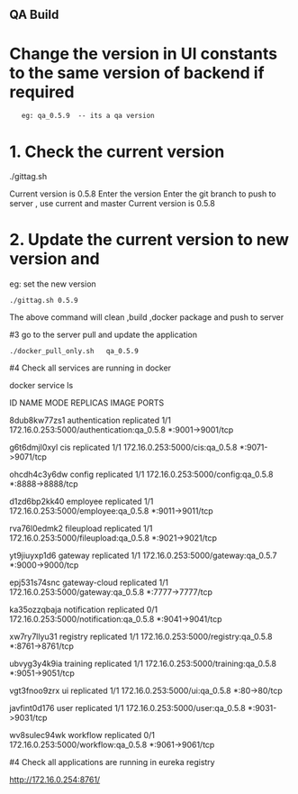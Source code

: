 
## QA Build

# Change the version in UI constants to the same version of backend if required
    
       eg: qa_0.5.9  -- its a qa version
       
# 1. Check the current version 

./gittag.sh 

Current version is  0.5.8
Enter the version
Enter the git branch to push to server , use current and master
Current version is  0.5.8

# 2. Update the current version to new version and 

   eg: set the new version 
    
    ./gittag.sh 0.5.9


The above command will clean ,build ,docker package and push to server

#3 go to the server pull and update the application

    ./docker_pull_only.sh   qa_0.5.9   
         
         
#4 Check all services are running in docker 

 docker service ls
 
 ID                  NAME                MODE                REPLICAS            IMAGE                                       PORTS
 
 8dub8kw77zs1        authentication      replicated          1/1                 172.16.0.253:5000/authentication:qa_0.5.8   *:9001->9001/tcp
 
 g6t6dmjl0xyl        cis                 replicated          1/1                 172.16.0.253:5000/cis:qa_0.5.8              *:9071->9071/tcp
 
 ohcdh4c3y6dw        config              replicated          1/1                 172.16.0.253:5000/config:qa_0.5.8           *:8888->8888/tcp
 
 d1zd6bp2kk40        employee            replicated          1/1                 172.16.0.253:5000/employee:qa_0.5.8         *:9011->9011/tcp
 
 rva76l0edmk2        fileupload          replicated          1/1                 172.16.0.253:5000/fileupload:qa_0.5.8       *:9021->9021/tcp
 
 yt9jiuyxp1d6        gateway             replicated          1/1                 172.16.0.253:5000/gateway:qa_0.5.7          *:9000->9000/tcp
 
 epj531s74snc        gateway-cloud       replicated          1/1                 172.16.0.253:5000/gateway:qa_0.5.8          *:7777->7777/tcp
 
 ka35ozzqbaja        notification        replicated          0/1                 172.16.0.253:5000/notification:qa_0.5.8     *:9041->9041/tcp
 
 xw7ry7llyu31        registry            replicated          1/1                 172.16.0.253:5000/registry:qa_0.5.8         *:8761->8761/tcp
 
 ubvyg3y4k9ia        training            replicated          1/1                 172.16.0.253:5000/training:qa_0.5.8         *:9051->9051/tcp
 
 vgt3fnoo9zrx        ui                  replicated          1/1                 172.16.0.253:5000/ui:qa_0.5.8               *:80->80/tcp
 
 javfint0d176        user                replicated          1/1                 172.16.0.253:5000/user:qa_0.5.8             *:9031->9031/tcp
 
 wv8sulec94wk        workflow            replicated          0/1                 172.16.0.253:5000/workflow:qa_0.5.8         *:9061->9061/tcp  
 
 
 #4 Check all applications  are running in eureka registry
 
 
 http://172.16.0.254:8761/
 
         